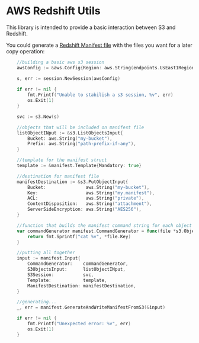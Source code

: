 # AWS Redshift Utils

This library is intended to provide a basic interaction between S3 and Redshift.

You could generate a [Redshift Manifest file](https://docs.aws.amazon.com/redshift/latest/dg/load-from-host-steps-create-manifest.html) with the files you want for a later copy operation:

```go
	//building a basic aws s3 session
	awsConfig := &aws.Config{Region: aws.String(endpoints.UsEast1RegionID)}

	s, err := session.NewSession(awsConfig)
	
	if err != nil {
		fmt.Printf("Unable to stabilish a s3 session, %v", err)
		os.Exit(1)
	}

	svc := s3.New(s)

	//objects that will be included on manifest file
	listObjectINput := &s3.ListObjectsInput{
		Bucket: aws.String("my-bucket"),
		Prefix: aws.String("path-prefix-if-any"),
	}

	//template for the manifest struct
	template := &manifest.Template{Mandatory: true}

	//destination for manifest file
	manifestDestination := &s3.PutObjectInput{
		Bucket:               aws.String("my-bucket"),
		Key:                  aws.String("my.manifest"),
		ACL:                  aws.String("private"),
		ContentDisposition:   aws.String("attachment"),
		ServerSideEncryption: aws.String("AES256"),
	}

	//function that builds the manifest command string for each object
	var commandGenerator manifest.CommandGenerator = func(file *s3.Object) string {
		return fmt.Sprintf("cat %v", *file.Key)
	}

	//putting all together
	input := manifest.Input{
		CommandGenerator:    commandGenerator,
		S3ObjectsInput:      listObjectINput,
		S3Session:           svc,
		Template:            template,
		ManifestDestination: manifestDestination,
	}

	//generating...
	_, err = manifest.GenerateAndWriteManifestFromS3(&input)

	if err != nil {
		fmt.Printf("Unexpected error: %v", err)
		os.Exit(1)
	}	
```
